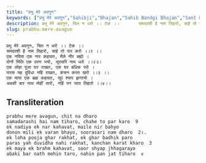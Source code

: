 ```yaml
---
title: "प्रभु मेरे अवगुन"
keywords: ["प्रभु मेरे अवगुन","Sahibji","Bhajan","Sahib Bandgi Bhajan","Sant Kabir Bhajan","bhajan lyrics","साहिब बंदगी भजन","भजन"]
description: प्रभु मेरे अवगुन, चित न धरो ।। टेक ।।       समदरशी है नाम तिहारो, चाहे तो पार करो ।।९ ।।       एक नदिया एक नार कहावत, मैले नीर बह्यो ।       दोनों म
slug: prabhu-mere-avagun
---
```


  
    प्रभु मेरे अवगुन, चित न धरो ।। टेक ।।  
    समदरशी है नाम तिहारो, चाहे तो पार करो ।।९ ।।  
    एक नदिया एक नार कहावत, मैले नीर बह्यो ।  
    दोनों मिलि एक वरण भयो, सूरसरि नाम धरो ।।२॥।  
    एक लोहा पूजा घर राखत, एक घर बधिक परो ।  
    पारस यह दुविधा नहि राखत, कंचन करत खरो ।।३ ।।  
    एक माया एक ब्रह्म कहावत, सूर श्याप झगरयो ।  
    अबकी बार नाथ मोहीं तारो, नहिं पन जात तिहारो ।।४।।  


## Transliteration

  
    prabhu mere avagun, chit na dharo      
    samadarashi hai nam tiharo, chahe to par karo  9    
    ek nadiya ek nar kahavat, maile nir bahyo  
    donon mili ek varan bhayo, soorasari nam dharo  2॥.  
    ek loha pooja ghar rakhat, ek ghar badhik paro  
    paras yah duvidha nahi rakhat, kanchan karat kharo  3    
    ek maya ek brahm kahavat, soor shyap jhhagarayo  
    abaki bar nath mohin taro, nahin pan jat tiharo  ४   

  